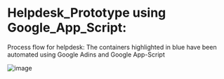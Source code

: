 # Helpdesk_Prototype using Google_App_Script:

Process flow for helpdesk: 
The containers highlighted in blue have been automated using Google Adins and Google App-Script

![image](https://user-images.githubusercontent.com/85121157/156417752-f1aa4b22-187a-4a12-a10e-001b94c973a9.png)
